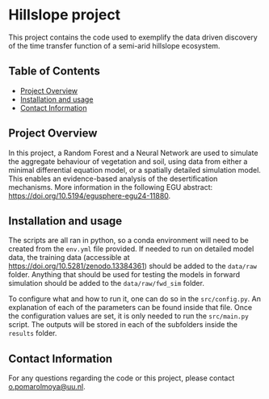 # Hillslope project
This project contains the code used to exemplify the data driven discovery of the time transfer function of a semi-arid hillslope ecosystem.

## Table of Contents

- [Project Overview](#project-overview)
- [Installation and usage](#installation-and-usage)
- [Contact Information](#contact-information)

## Project Overview

In this project, a Random Forest and a Neural Network are used to simulate the aggregate behaviour of vegetation and soil, using data from either a minimal differential equation model, or a spatially detailed simulation model. This enables an evidence-based analysis of the desertification mechanisms. More information in the following EGU abstract: https://doi.org/10.5194/egusphere-egu24-11880.

## Installation and usage

The scripts are all ran in python, so a conda environment will need to be created from the ```env.yml``` file provided. If needed to run on detailed model data, the training data (accessible at https://doi.org/10.5281/zenodo.13384361) should be added to the ```data/raw``` folder. Anything that should be used for testing the models in forward simulation should be added to the ```data/raw/fwd_sim``` folder. 

To configure what and how to run it, one can do so in the ```src/config.py```. An explanation of each of the parameters can be found inside that file. Once the configuration values are set, it is only needed to run the ```src/main.py``` script. The outputs will be stored in each of the subfolders inside the ```results``` folder.

## Contact Information

For any questions regarding the code or this project, please contact o.pomarolmoya@uu.nl.
